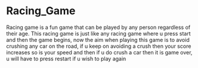 # Racing_Game
Racing game is a fun game that can be played by any person regardless of their age.
This racing game is just like any racing game where u press start and then the game begins, now the aim when playing this game is to avoid crushing any car on the road, if u keep on avoiding a crush then your score increases so is your speed and then if u do crush a car then it is game over, u will have to press restart if u wish to play again
